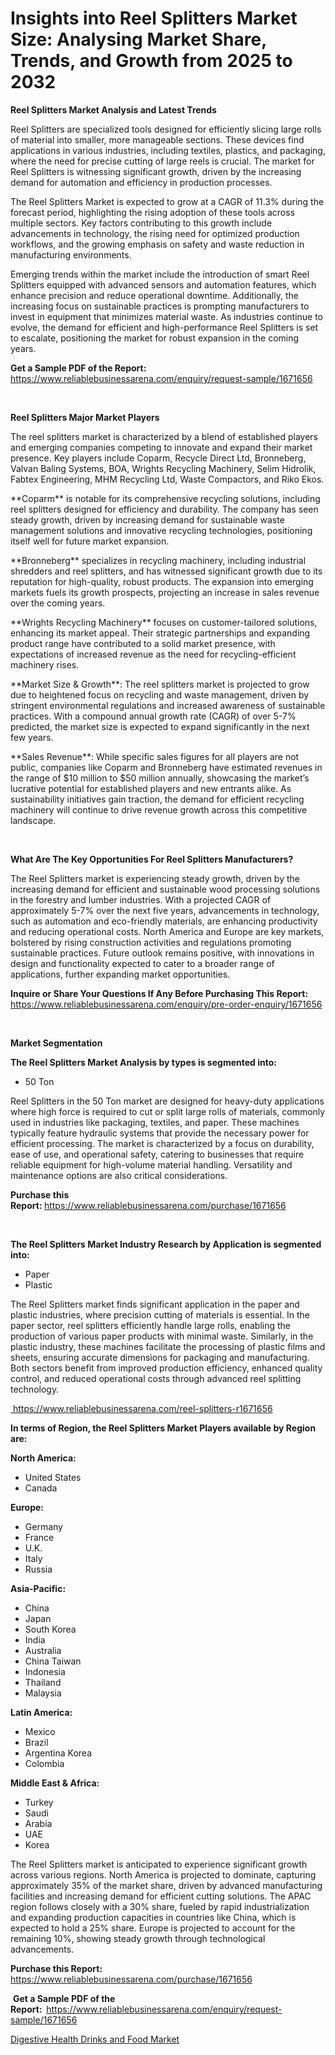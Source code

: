 <p><h1>Insights into Reel Splitters Market Size: Analysing Market Share, Trends, and Growth from 2025 to 2032</h1></p><p><strong>Reel Splitters Market Analysis and Latest Trends</strong></p>
<p><p>Reel Splitters are specialized tools designed for efficiently slicing large rolls of material into smaller, more manageable sections. These devices find applications in various industries, including textiles, plastics, and packaging, where the need for precise cutting of large reels is crucial. The market for Reel Splitters is witnessing significant growth, driven by the increasing demand for automation and efficiency in production processes.</p><p>The Reel Splitters Market is expected to grow at a CAGR of 11.3% during the forecast period, highlighting the rising adoption of these tools across multiple sectors. Key factors contributing to this growth include advancements in technology, the rising need for optimized production workflows, and the growing emphasis on safety and waste reduction in manufacturing environments.</p><p>Emerging trends within the market include the introduction of smart Reel Splitters equipped with advanced sensors and automation features, which enhance precision and reduce operational downtime. Additionally, the increasing focus on sustainable practices is prompting manufacturers to invest in equipment that minimizes material waste. As industries continue to evolve, the demand for efficient and high-performance Reel Splitters is set to escalate, positioning the market for robust expansion in the coming years.</p></p>
<p><strong>Get a Sample PDF of the Report:&nbsp;</strong> <a href="https://www.reliablebusinessarena.com/enquiry/request-sample/1671656?utm_campaign=2958&utm_medium=2&utm_source=Github&utm_content=ia&utm_term=25032025&utm_id=reel-splitters">https://www.reliablebusinessarena.com/enquiry/request-sample/1671656</a></p>
<p>&nbsp;</p>
<p><strong>Reel Splitters Major Market Players</strong></p>
<p><p>The reel splitters market is characterized by a blend of established players and emerging companies competing to innovate and expand their market presence. Key players include Coparm, Recycle Direct Ltd, Bronneberg, Valvan Baling Systems, BOA, Wrights Recycling Machinery, Selim Hidrolik, Fabtex Engineering, MHM Recycling Ltd, Waste Compactors, and Riko Ekos. </p><p>**Coparm** is notable for its comprehensive recycling solutions, including reel splitters designed for efficiency and durability. The company has seen steady growth, driven by increasing demand for sustainable waste management solutions and innovative recycling technologies, positioning itself well for future market expansion.</p><p>**Bronneberg** specializes in recycling machinery, including industrial shredders and reel splitters, and has witnessed significant growth due to its reputation for high-quality, robust products. The expansion into emerging markets fuels its growth prospects, projecting an increase in sales revenue over the coming years.</p><p>**Wrights Recycling Machinery** focuses on customer-tailored solutions, enhancing its market appeal. Their strategic partnerships and expanding product range have contributed to a solid market presence, with expectations of increased revenue as the need for recycling-efficient machinery rises.</p><p>**Market Size & Growth**: The reel splitters market is projected to grow due to heightened focus on recycling and waste management, driven by stringent environmental regulations and increased awareness of sustainable practices. With a compound annual growth rate (CAGR) of over 5-7% predicted, the market size is expected to expand significantly in the next few years.</p><p>**Sales Revenue**: While specific sales figures for all players are not public, companies like Coparm and Bronneberg have estimated revenues in the range of $10 million to $50 million annually, showcasing the market’s lucrative potential for established players and new entrants alike. As sustainability initiatives gain traction, the demand for efficient recycling machinery will continue to drive revenue growth across this competitive landscape.</p></p>
<p>&nbsp;</p>
<p><strong>What Are The Key Opportunities For Reel Splitters Manufacturers?</strong></p>
<p><p>The Reel Splitters market is experiencing steady growth, driven by the increasing demand for efficient and sustainable wood processing solutions in the forestry and lumber industries. With a projected CAGR of approximately 5-7% over the next five years, advancements in technology, such as automation and eco-friendly materials, are enhancing productivity and reducing operational costs. North America and Europe are key markets, bolstered by rising construction activities and regulations promoting sustainable practices. Future outlook remains positive, with innovations in design and functionality expected to cater to a broader range of applications, further expanding market opportunities.</p></p>
<p><strong>Inquire or Share Your Questions If Any Before Purchasing This Report:</strong> <a href="https://www.reliablebusinessarena.com/enquiry/pre-order-enquiry/1671656?utm_campaign=2958&utm_medium=2&utm_source=Github&utm_content=ia&utm_term=25032025&utm_id=reel-splitters">https://www.reliablebusinessarena.com/enquiry/pre-order-enquiry/1671656</a></p>
<p>&nbsp;</p>
<p><strong>Market Segmentation</strong></p>
<p><strong>The Reel Splitters Market Analysis by types is segmented into:</strong></p>
<p><ul><li>50 Ton</li></ul></p>
<p><p>Reel Splitters in the 50 Ton market are designed for heavy-duty applications where high force is required to cut or split large rolls of materials, commonly used in industries like packaging, textiles, and paper. These machines typically feature hydraulic systems that provide the necessary power for efficient processing. The market is characterized by a focus on durability, ease of use, and operational safety, catering to businesses that require reliable equipment for high-volume material handling. Versatility and maintenance options are also critical considerations.</p></p>
<p><strong>Purchase this Report:&nbsp;</strong><a href="https://www.reliablebusinessarena.com/purchase/1671656?utm_campaign=2958&utm_medium=2&utm_source=Github&utm_content=ia&utm_term=25032025&utm_id=reel-splitters">https://www.reliablebusinessarena.com/purchase/1671656</a></p>
<p>&nbsp;</p>
<p><strong>The Reel Splitters Market Industry Research by Application is segmented into:</strong></p>
<p><ul><li>Paper</li><li>Plastic</li></ul></p>
<p><p>The Reel Splitters market finds significant application in the paper and plastic industries, where precision cutting of materials is essential. In the paper sector, reel splitters efficiently handle large rolls, enabling the production of various paper products with minimal waste. Similarly, in the plastic industry, these machines facilitate the processing of plastic films and sheets, ensuring accurate dimensions for packaging and manufacturing. Both sectors benefit from improved production efficiency, enhanced quality control, and reduced operational costs through advanced reel splitting technology.</p></p>
<p><a href="https://www.reliablebusinessarena.com/reel-splitters-r1671656?utm_campaign=2958&utm_medium=2&utm_source=Github&utm_content=ia&utm_term=25032025&utm_id=reel-splitters">&nbsp;https://www.reliablebusinessarena.com/reel-splitters-r1671656</a></p>
<p><strong>In terms of Region, the Reel Splitters Market Players available by Region are:</strong></p>
<p>
    <p> <strong> North America: </strong>
        <ul>
            <li>United States</li>
            <li>Canada</li>
        </ul>
        </p> 
    <p> <strong> Europe: </strong>
        <ul>
            <li>Germany</li>
            <li>France</li>
            <li>U.K.</li>
            <li>Italy</li>
            <li>Russia</li>
        </ul>
        </p> 
    <p> <strong> Asia-Pacific: </strong>
        <ul>
            <li>China</li>
            <li>Japan</li>
            <li>South Korea</li>
            <li>India</li>
            <li>Australia</li>
            <li>China Taiwan</li>
            <li>Indonesia</li>
            <li>Thailand</li>
            <li>Malaysia</li>
        </ul>
        </p> 
    <p> <strong> Latin America: </strong>
        <ul>
            <li>Mexico</li>
            <li>Brazil</li>
            <li>Argentina Korea</li>
            <li>Colombia</li>
        </ul>
        </p> 
    <p> <strong> Middle East & Africa: </strong>
        <ul>
            <li>Turkey</li>
            <li>Saudi</li>
            <li>Arabia</li>
            <li>UAE</li>
            <li>Korea</li>
        </ul>
    </p>
    </p>
<p><p>The Reel Splitters market is anticipated to experience significant growth across various regions. North America is projected to dominate, capturing approximately 35% of the market share, driven by advanced manufacturing facilities and increasing demand for efficient cutting solutions. The APAC region follows closely with a 30% share, fueled by rapid industrialization and expanding production capacities in countries like China, which is expected to hold a 25% share. Europe is projected to account for the remaining 10%, showing steady growth through technological advancements.</p></p>
<p><strong>Purchase this Report: </strong><a href="https://www.reliablebusinessarena.com/purchase/1671656?utm_campaign=2958&utm_medium=2&utm_source=Github&utm_content=ia&utm_term=25032025&utm_id=reel-splitters">https://www.reliablebusinessarena.com/purchase/1671656</a></p>
<p>&nbsp;<strong>Get a Sample PDF of the Report:&nbsp;&nbsp;</strong><a href="https://www.reliablebusinessarena.com/enquiry/request-sample/1671656?utm_campaign=2958&utm_medium=2&utm_source=Github&utm_content=ia&utm_term=25032025&utm_id=reel-splitters">https://www.reliablebusinessarena.com/enquiry/request-sample/1671656</a></p>
<p><strong></strong></p>
<p><p><a href="https://github.com/abedlagagica4/Market-Research-Report-List-1/blob/main/digestive-health-drinks-and-food-market.md?utm_campaign=2958&utm_medium=2&utm_source=Github&utm_content=ia&utm_term=25032025&utm_id=reel-splitters">Digestive Health Drinks and Food Market</a></p></p>